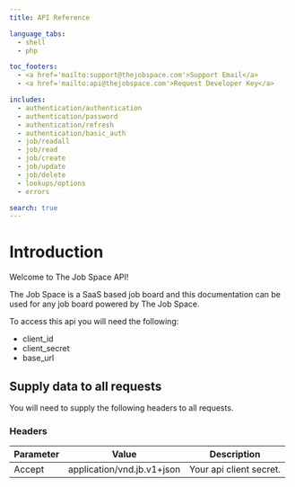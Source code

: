 ```yaml
---
title: API Reference

language_tabs:
  - shell
  - php

toc_footers:
  - <a href='mailto:support@thejobspace.com'>Support Email</a>
  - <a href='mailto:api@thejobspace.com'>Request Developer Key</a>

includes:
  - authentication/authentication
  - authentication/password
  - authentication/refresh
  - authentication/basic_auth
  - job/readall
  - job/read
  - job/create
  - job/update
  - job/delete
  - lookups/options
  - errors  

search: true
---
```


# Introduction

Welcome to The Job Space API! 

The Job Space is a SaaS based job board and this documentation can be used for any job board powered by The Job Space.

<aside class="notice">
To access this api you will need the following:
<ul>
    <li>client_id</li>
    <li>client_secret</li>
    <li>base_url</li>
</ul>
</aside>

## Supply data to all requests
You will need to supply the following headers to all requests.

### Headers

Parameter | Value | Description
--------- | ------- | -----------
Accept | application/vnd.jb.v1+json | Your api client secret. 